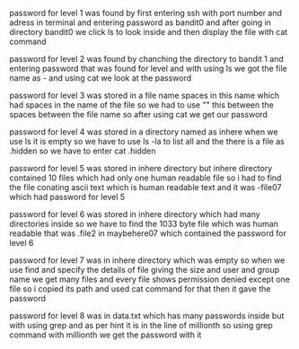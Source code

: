 password for level 1 was found by first entering ssh with port number and adress in terminal and entering password as bandit0 and after going in directory bandit0 we click ls to look inside and then display the file with cat command


password for level 2 was found by chanching the directory to bandit 1 and entering password that was found for level and with using ls we got the file name as - and using cat we look at the password


password for level 3 was stored in a file name spaces in this name which had spaces in the name of the file so we had to use "\" this between the spaces between the file name so after using cat we get our password

password for level 4 was stored in a directory named as inhere when we use ls it is empty so we have to use ls -la to list all and the there is a file as .hidden so we have to enter cat .hidden


password for level 5 was stored in inhere directory but inhere directory contained 10 files which had only one human readable file so i had to find the file conating ascii text which is human readable text and it was -file07 which had password for level 5


password for level 6 was stored in inhere directory which had many directories inside so we have to find the 1033 byte file which was human readable that was .file2 in maybehere07 which contained the password for level 6


password for level 7 was in inhere directory which was empty so when we use find and specify the details of file giving the size and user and group name we get many files and every file shows permission denied except one file so i copied its path and used cat command for that then it gave the password


password for level 8 was in data.txt which has many passwords inside but with using grep and as per hint it is in the line of millionth so using grep command with millionth we get the password with it
